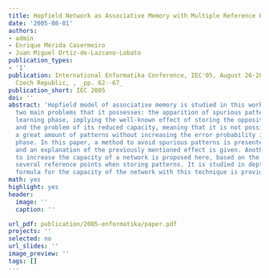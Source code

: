 ```yaml
---
title: Hopfield Network as Associative Memory with Multiple Reference Points
date: '2005-08-01'
authors:
- admin
- Enrique Mérida Casermeiro
- Juan Miguel Ortiz-de-Lazcano-Lobato
publication_types: 
- '1'
publication: International Enformatika Conference, IEC'05, August 26-28, 2005, Prague,
  Czech Republic, , _pp. 62--67_
publication_short: IEC 2005
doi: ''
abstract: 'Hopfield model of associative memory is studied in this work. In particular,
  two main problems that it possesses: the apparition of spurious patterns in the
  learning phase, implying the well-known effect of storing the opposite pattern,
  and the problem of its reduced capacity, meaning that it is not possible to store
  a great amount of patterns without increasing the error probability in the retrieving
  phase. In this paper, a method to avoid spurious patterns is presented and studied,
  and an explanation of the previously mentioned effect is given. Another technique
  to increase the capacity of a network is proposed here, based on the idea of using
  several reference points when storing patterns. It is studied in depth, and an explicit
  formula for the capacity of the network with this technique is provided.'
math: yes
highlight: yes
header:
  image: ''
  caption: ''

url_pdf: publication/2005-enformatika/paper.pdf
projects: ''
selected: no
url_slides: ''
image_preview: ''
tags: []
---
```

